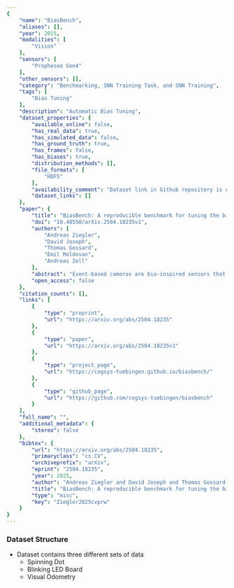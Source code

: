 ```yaml
---
{
    "name": "BiasBench",
    "aliases": [],
    "year": 2025,
    "modalities": [
        "Vision"
    ],
    "sensors": [
        "Prophesee Gen4"
    ],
    "other_sensors": [],
    "category": "Benchmarking, SNN Training Task, and SNN Training",
    "tags": [
        "Bias Tuning"
    ],
    "description": "Automatic Bias Tuning",
    "dataset_properties": {
        "available_online": false,
        "has_real_data": true,
        "has_simulated_data": false,
        "has_ground_truth": true,
        "has_frames": false,
        "has_biases": true,
        "distribution_methods": [],
        "file_formats": [
            "HDF5"
        ],
        "availability_comment": "Dataset link in Github repository is not yet active.",
        "dataset_links": []
    },
    "paper": {
        "title": "BiasBench: A reproducible benchmark for tuning the biases of event cameras",
        "doi": "10.48550/arXiv.2504.18235v1",
        "authors": [
            "Andreas Ziegler",
            "David Joseph",
            "Thomas Gossard",
            "Emil Moldovan",
            "Andreas Zell"
        ],
        "abstract": "Event-based cameras are bio-inspired sensors that detect light changes asynchronously for each pixel. They are increasingly used in fields like computer vision and robotics because of several advantages over traditional frame-based cameras, such as high temporal resolution, low latency, and high dynamic range. As with any camera, the output's quality depends on how well the camera's settings, called biases for event-based cameras, are configured. While frame-based cameras have advanced automatic configuration algorithms, there are very few such tools for tuning these biases. A systematic testing framework would require observing the same scene with different biases, which is tricky since event cameras only generate events when there is movement. Event simulators exist, but since biases heavily depend on the electrical circuit and the pixel design, available simulators are not well suited for bias tuning. To allow reproducibility, we present BiasBench, a novel event dataset containing multiple scenes with settings sampled in a grid-like pattern. We present three different scenes, each with a quality metric of the downstream application. Additionally, we present a novel, RL-based method to facilitate online bias adjustments.",
        "open_access": false
    },
    "citation_counts": [],
    "links": [
        {
            "type": "preprint",
            "url": "https://arxiv.org/abs/2504.18235"
        },
        {
            "type": "paper",
            "url": "https://arxiv.org/abs/2504.18235v1"
        },
        {
            "type": "project_page",
            "url": "https://cogsys-tuebingen.github.io/biasbench/"
        },
        {
            "type": "github_page",
            "url": "https://github.com/cogsys-tuebingen/biasbench"
        }
    ],
    "full_name": "",
    "additional_metadata": {
        "stereo": false
    },
    "bibtex": {
        "url": "https://arxiv.org/abs/2504.18235",
        "primaryclass": "cs.CV",
        "archiveprefix": "arXiv",
        "eprint": "2504.18235",
        "year": 2025,
        "author": "Andreas Ziegler and David Joseph and Thomas Gossard and Emil Moldovan and Andreas Zell",
        "title": "BiasBench: A reproducible benchmark for tuning the biases of event cameras",
        "type": "misc",
        "key": "Ziegler2025cvprw"
    }
}
---
```


### Dataset Structure

- Dataset contains three different sets of data
  - Spinning Dot
  - Blinking LED Board
  - Visual Odometry
